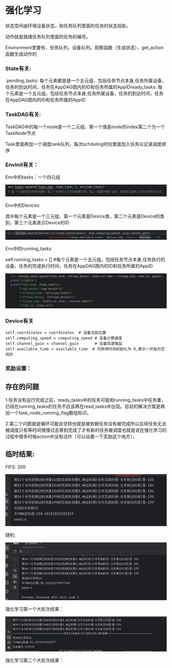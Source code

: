 # 强化学习

状态空间由环境设备状态，和任务队列里面的任务的状态投影。



动作就是就绪任务队列里面的任务的编号。



Environment里要有，任务队列，设备队列。观察函数（生成状态），get_action函数生成动作的



### State有关:

​	pending_tasks: 每个元素都是是一个五元组，包括任务节点本身,任务所属设备，任务的到达时间，任务在AppDAG图内的ID和任务所属的AppID
​	ready_tasks: 每个元素是一个五元组，包括任务节点本身,任务所属设备，任务的到达时间，任务在AppDAG图内的ID和任务所属的AppID






### TaskDAG有关:

​	TaskDAG中的每一个node是一个二元组，第一个值是node的index第二个为一个TaskNode节点

​	Task里面再加一个调度rank队列，每次schduling时向里面加入任务以记录调度顺序

### EnvInit有关：

Env中的tasks：一个四元组

![image-20241017185650554](./MD_img/image-20241017185650554.png)

Env中的Devices:

其中每个元素是一个三元组，第一个元素是Device类，第二个元素是Device的类别，第三个元素表示Device的ID

![image-20241017193945329](./MD_img/image-20241017193945329.png)

Env中的running_tasks

self.running_tasks = [] #每个元素是一个五元组，包括任务节点本身,任务执行的设备，任务的完成执行时间，任务在AppDAG图内的ID和任务所属的AppID

![image-20241017222427020](./MD_img/image-20241017222427020.png)




### Device有关

```
self.coordinates = coordinates  # 设备当前位置
self.computing_speed = computing_speed # 设备计算速度
self.channel_gain = channel_gain       # 设备信道增益
self.available_time = available_time  # 可获得时间初始化为 0,表示一开始为空闲的
```

### 奖励设置：



## 存在的问题

1.任务没有运行完成之前，ready_tasks中的任务可能和running_tasks中任务重，已经在running_tasks的任务不应该再在read_tasks中出现。目前的解决方案是再加一个task_node_running_flag数组标识。

2.第二个问题就是循环可能会空转也就是被依赖任务没有被完成所以后续任务无法被调度只有等时间慢慢过去等到完成了才有新的任务被调度也就是说在强化学习的过程中很多时候action中没有动作（可以设置一下奖励这个地方）。





## 临时结果:

FIFS: 200

![image-20241025143402740](./MD_img/image-20241025143402740.png)





随机:

![image-20241025143434766](./MD_img/image-20241025143434766.png)



强化学习第一个大轮次结果：

![image-20241025153138309](./MD_img/image-20241025153138309.png)

强化学习第二个大轮次结果：
